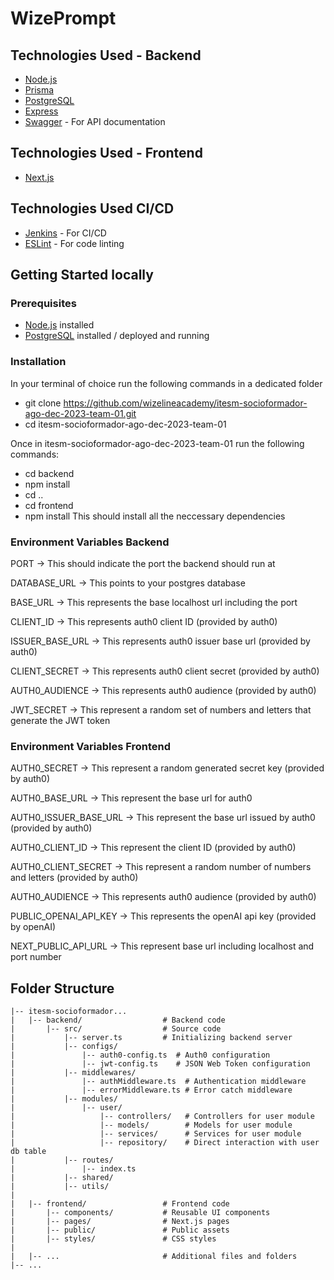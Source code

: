 # WizePrompt


## Technologies Used - Backend
- [Node.js](https://nodejs.org/)
- [Prisma](https://www.prisma.io/)
- [PostgreSQL](https://www.postgresql.org/)
- [Express](https://expressjs.com/)
- [Swagger](https://swagger.io/) - For API documentation
  
## Technologies Used - Frontend
- [Next.js](https://nextjs.org/)
  
## Technologies Used CI/CD
- [Jenkins](https://www.jenkins.io/) - For CI/CD
- [ESLint](https://eslint.org/) - For code linting

## Getting Started locally
### Prerequisites 
- [Node.js](https://nodejs.org/) installed
- [PostgreSQL](https://www.postgresql.org/) installed / deployed and running
### Installation
In your terminal of choice run the following commands in a dedicated folder

- git clone https://github.com/wizelineacademy/itesm-socioformador-ago-dec-2023-team-01.git
- cd itesm-socioformador-ago-dec-2023-team-01
  
Once in itesm-socioformador-ago-dec-2023-team-01 run the following commands:
- cd backend
- npm install
- cd ..
- cd frontend
- npm install
This should install all the neccessary dependencies

### Environment Variables Backend
PORT -> This should indicate the port the backend should run at

DATABASE_URL -> This points to your postgres database

BASE_URL -> This represents the base localhost url including the port

CLIENT_ID -> This represents auth0 client ID (provided by auth0)

ISSUER_BASE_URL -> This represents auth0 issuer base url (provided by auth0)

CLIENT_SECRET -> This represents auth0 client secret (provided by auth0)

AUTH0_AUDIENCE -> This represents auth0 audience (provided by auth0)

JWT_SECRET -> This represent a random set of numbers and letters that generate the JWT token

### Environment Variables Frontend
AUTH0_SECRET -> This represent a random generated secret key (provided by auth0)

AUTH0_BASE_URL -> This represent the base url for auth0

AUTH0_ISSUER_BASE_URL -> This represent the base url issued by auth0 (provided by auth0)

AUTH0_CLIENT_ID -> This represent the client ID (provided by auth0)

AUTH0_CLIENT_SECRET -> This represent a random number of numbers and letters (provided by auth0)

AUTH0_AUDIENCE -> This represents auth0 audience (provided by auth0)

PUBLIC_OPENAI_API_KEY -> This represents the openAI api key (provided by openAI)

NEXT_PUBLIC_API_URL -> This represent base url including localhost and port number

## Folder Structure
```
|-- itesm-socioformador...
|   |-- backend/                  # Backend code
|       |-- src/                  # Source code
|           |-- server.ts         # Initializing backend server
|           |-- configs/          
|               |-- auth0-config.ts  # Auth0 configuration
|               |-- jwt-config.ts    # JSON Web Token configuration
|           |-- middlewares/      
|               |-- authMiddleware.ts  # Authentication middleware
|               |-- errorMiddleware.ts # Error catch middleware
|           |-- modules/          
|               |-- user/         
|                   |-- controllers/   # Controllers for user module
|                   |-- models/        # Models for user module
|                   |-- services/      # Services for user module
|                   |-- repository/    # Direct interaction with user db table
|           |-- routes/          
|               |-- index.ts
|           |-- shared/          
|           |-- utils/            
|   
|   |-- frontend/                 # Frontend code
|       |-- components/           # Reusable UI components
|       |-- pages/                # Next.js pages
|       |-- public/               # Public assets
|       |-- styles/               # CSS styles
|
|   |-- ...                       # Additional files and folders
|-- ...
```
